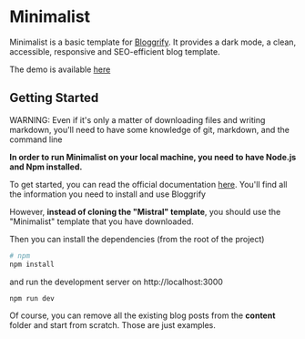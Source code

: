 # Minimalist

Minimalist is a basic template for [Bloggrify](https://github.com/bloggrify/bloggrify). 
It provides a dark mode, a clean, accessible, responsive and SEO-efficient blog template.

The demo is available [here](https://minimalist.bloggrify.com)

## Getting Started

WARNING:
Even if it's only a matter of downloading files and writing markdown, you'll need to have some knowledge of git, markdown, and the command line

**In order to run Minimalist on your local machine, you need to have Node.js and Npm installed.**


To get started, you can read the official documentation [here](https://bloggrify.com/introduction/installation). You'll find all the information you need to install and use Bloggrify 

However, **instead of cloning the "Mistral" template**, you should use the "Minimalist" template that you have downloaded.

Then you can install the dependencies (from the root of the project)

```bash
# npm
npm install
```

and run the development server on http://localhost:3000

```bash
npm run dev
```



Of course, you can remove all the existing blog posts from the **content** folder and start from scratch. Those are just examples.

